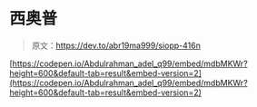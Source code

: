 # 西奥普

> 原文：<https://dev.to/abr19ma999/siopp-416n>

[https://codepen.io/Abdulrahman_adel_q99/embed/mdbMKWr?height=600&default-tab=result&embed-version=2](https://codepen.io/Abdulrahman_adel_q99/embed/mdbMKWr?height=600&default-tab=result&embed-version=2)